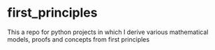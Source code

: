 # first_principles
This a repo for python projects in which I derive various mathematical models, proofs and concepts from first principles
